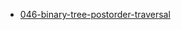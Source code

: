 - [046-binary-tree-postorder-traversal](https://leetcode.com/problems/binary-tree-postorder-traversal/)